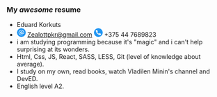  ### My *awesome* resume
 * Eduard Korkuts
 * <img src="./mail.svg" width="20" height="20" alt="mail"/> Zealottpkr@gmail.com <img src="./phone.svg" width="20" height="20" alt="phonenumber"/> +375 44 7689823
 * i am studying programming because it's "magic" and i can't help surprising at its wonders.
 * Html, Css, JS, React, SASS, LESS, Git (level of knowledge about average).
 * I study on my own, read books, watch Vladilen Minin's channel and DevED.
 * English level A2.